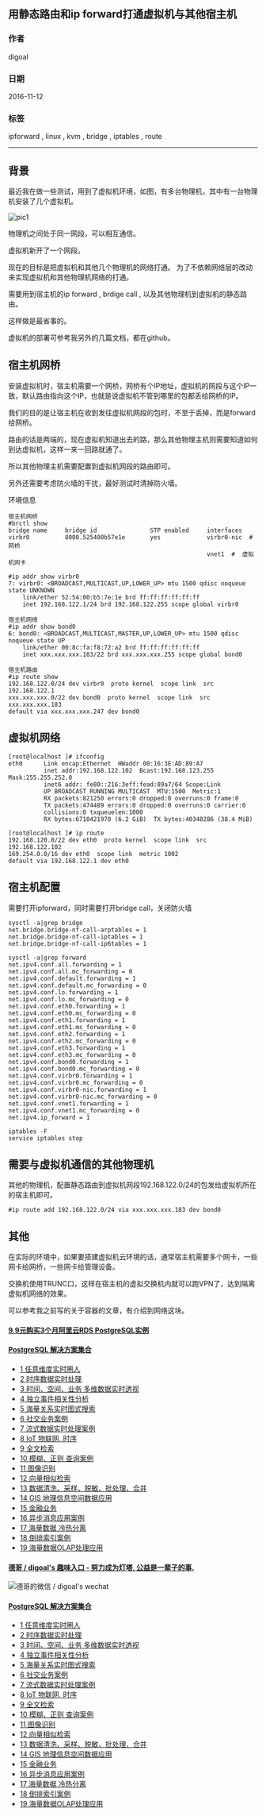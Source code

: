 ## 用静态路由和ip forward打通虚拟机与其他宿主机
                                              
### 作者                                             
digoal                                              
                                              
### 日期                                             
2016-11-12                                                     
                                              
### 标签                                            
ipforward , linux , kvm , bridge , iptables , route                                                                                
                                              
----                                            
                                              
## 背景   
最近我在做一些测试，用到了虚拟机环境，如图，有多台物理机，其中有一台物理机安装了几个虚拟机。  
  
![pic1](20161112_03_pic_001.png)  
  
物理机之间处于同一网段，可以相互通信。  
  
虚拟机新开了一个网段。  
  
现在的目标是把虚拟机和其他几个物理机的网络打通。  为了不依赖网络层的改动来实现虚拟机和其他物理机网络的打通。  
  
需要用到宿主机的ip forward , brdige call , 以及其他物理机到虚拟机的静态路由。  
  
这样做是最省事的。  
  
虚拟机的部署可参考我另外的几篇文档，都在github。  
  
## 宿主机网桥
安装虚拟机时，宿主机需要一个网桥，网桥有个IP地址，虚拟机的网段与这个IP一致，默认路由指向这个IP，也就是说虚拟机不管到哪里的包都丢给网桥的IP。  
  
我们的目的是让宿主机在收到发往虚拟机网段的包时，不至于丢掉，而是forward给网桥。  
  
路由的话是两端的，现在虚拟机知道出去的路，那么其他物理主机则需要知道如何到达虚拟机，这样一来一回路就通了。  
  
所以其他物理主机需要配置到虚拟机网段的路由即可。  
  
另外还需要考虑防火墙的干扰，最好测试时清掉防火墙。  
  
环境信息  
  
```
宿主机网桥
#brctl show
bridge name     bridge id               STP enabled     interfaces
virbr0          8000.525400b57e1e       yes             virbr0-nic  # 网桥
                                                        vnet1  #  虚拟机网卡  

#ip addr show virbr0
7: virbr0: <BROADCAST,MULTICAST,UP,LOWER_UP> mtu 1500 qdisc noqueue state UNKNOWN 
    link/ether 52:54:00:b5:7e:1e brd ff:ff:ff:ff:ff:ff
    inet 192.168.122.1/24 brd 192.168.122.255 scope global virbr0

宿主机网络
#ip addr show bond0
6: bond0: <BROADCAST,MULTICAST,MASTER,UP,LOWER_UP> mtu 1500 qdisc noqueue state UP 
    link/ether 00:8c:fa:f8:72:a2 brd ff:ff:ff:ff:ff:ff
    inet xxx.xxx.xxx.183/22 brd xxx.xxx.xxx.255 scope global bond0

宿主机路由
#ip route show
192.168.122.0/24 dev virbr0  proto kernel  scope link  src 192.168.122.1 
xxx.xxx.xxx.0/22 dev bond0  proto kernel  scope link  src xxx.xxx.xxx.183 
default via xxx.xxx.xxx.247 dev bond0 
```
  
## 虚拟机网络
```
[root@localhost ]# ifconfig
eth0      Link encap:Ethernet  HWaddr 00:16:3E:AD:89:A7  
          inet addr:192.168.122.102  Bcast:192.168.123.255  Mask:255.255.252.0
          inet6 addr: fe80::216:3eff:fead:89a7/64 Scope:Link
          UP BROADCAST RUNNING MULTICAST  MTU:1500  Metric:1
          RX packets:821250 errors:0 dropped:0 overruns:0 frame:0
          TX packets:474489 errors:0 dropped:0 overruns:0 carrier:0
          collisions:0 txqueuelen:1000 
          RX bytes:6710421970 (6.2 GiB)  TX bytes:40348286 (38.4 MiB)

[root@localhost ]# ip route
192.168.120.0/22 dev eth0  proto kernel  scope link  src 192.168.122.102 
169.254.0.0/16 dev eth0  scope link  metric 1002 
default via 192.168.122.1 dev eth0 
```
  
## 宿主机配置
需要打开ipforward，同时需要打开bridge call，关闭防火墙  
  
```
sysctl -a|grep bridge
net.bridge.bridge-nf-call-arptables = 1
net.bridge.bridge-nf-call-iptables = 1
net.bridge.bridge-nf-call-ip6tables = 1

sysctl -a|grep forward
net.ipv4.conf.all.forwarding = 1
net.ipv4.conf.all.mc_forwarding = 0
net.ipv4.conf.default.forwarding = 1
net.ipv4.conf.default.mc_forwarding = 0
net.ipv4.conf.lo.forwarding = 1
net.ipv4.conf.lo.mc_forwarding = 0
net.ipv4.conf.eth0.forwarding = 1
net.ipv4.conf.eth0.mc_forwarding = 0
net.ipv4.conf.eth1.forwarding = 1
net.ipv4.conf.eth1.mc_forwarding = 0
net.ipv4.conf.eth2.forwarding = 1
net.ipv4.conf.eth2.mc_forwarding = 0
net.ipv4.conf.eth3.forwarding = 1
net.ipv4.conf.eth3.mc_forwarding = 0
net.ipv4.conf.bond0.forwarding = 1
net.ipv4.conf.bond0.mc_forwarding = 0
net.ipv4.conf.virbr0.forwarding = 1
net.ipv4.conf.virbr0.mc_forwarding = 0
net.ipv4.conf.virbr0-nic.forwarding = 1
net.ipv4.conf.virbr0-nic.mc_forwarding = 0
net.ipv4.conf.vnet1.forwarding = 1
net.ipv4.conf.vnet1.mc_forwarding = 0
net.ipv4.ip_forward = 1

iptables -F
service iptables stop
```
  
## 需要与虚拟机通信的其他物理机
其他的物理机，配置静态路由到虚拟机网段192.168.122.0/24的包发给虚拟机所在的宿主机即可。  
  
```
#ip route add 192.168.122.0/24 via xxx.xxx.xxx.183 dev bond0
```
  
## 其他
在实际的环境中，如果要搭建虚拟机云环境的话，通常宿主机需要多个网卡，一些网卡给网桥，一些网卡给管理设备。  
  
交换机使用TRUNC口，这样在宿主机的虚拟交换机内就可以跑VPN了，达到隔离虚拟机网络的效果。  
  
可以参考我之前写的关于容器的文章，有介绍到网络这块。  
                         
                                      
  
  
  
  
  
  
  
  
  
  
  
  
  
  
  
  
  
  
  
  
  
  
  
  
  
  
  
  
  
  
  
  
  
  
  
  
  
  
  
  
  
  
  
  
  
#### [9.9元购买3个月阿里云RDS PostgreSQL实例](https://www.aliyun.com/database/postgresqlactivity "57258f76c37864c6e6d23383d05714ea")
  
  
#### [PostgreSQL 解决方案集合](https://yq.aliyun.com/topic/118 "40cff096e9ed7122c512b35d8561d9c8")
- [1 任意维度实时圈人](https://yq.aliyun.com/topic/118 "40cff096e9ed7122c512b35d8561d9c8")
- [2 时序数据实时处理](https://yq.aliyun.com/topic/118 "40cff096e9ed7122c512b35d8561d9c8")
- [3 时间、空间、业务 多维数据实时透视](https://yq.aliyun.com/topic/118 "40cff096e9ed7122c512b35d8561d9c8")
- [4 独立事件相关性分析](https://yq.aliyun.com/topic/118 "40cff096e9ed7122c512b35d8561d9c8")
- [5 海量关系实时图式搜索](https://yq.aliyun.com/topic/118 "40cff096e9ed7122c512b35d8561d9c8")
- [6 社交业务案例](https://yq.aliyun.com/topic/118 "40cff096e9ed7122c512b35d8561d9c8")
- [7 流式数据实时处理案例](https://yq.aliyun.com/topic/118 "40cff096e9ed7122c512b35d8561d9c8")
- [8 IoT 物联网, 时序](https://yq.aliyun.com/topic/118 "40cff096e9ed7122c512b35d8561d9c8")
- [9 全文检索](https://yq.aliyun.com/topic/118 "40cff096e9ed7122c512b35d8561d9c8")
- [10 模糊、正则 查询案例](https://yq.aliyun.com/topic/118 "40cff096e9ed7122c512b35d8561d9c8")
- [11 图像识别](https://yq.aliyun.com/topic/118 "40cff096e9ed7122c512b35d8561d9c8")
- [12 向量相似检索](https://yq.aliyun.com/topic/118 "40cff096e9ed7122c512b35d8561d9c8")
- [13 数据清洗、采样、脱敏、批处理、合并](https://yq.aliyun.com/topic/118 "40cff096e9ed7122c512b35d8561d9c8")
- [14 GIS 地理信息空间数据应用](https://yq.aliyun.com/topic/118 "40cff096e9ed7122c512b35d8561d9c8")
- [15 金融业务](https://yq.aliyun.com/topic/118 "40cff096e9ed7122c512b35d8561d9c8")
- [16 异步消息应用案例](https://yq.aliyun.com/topic/118 "40cff096e9ed7122c512b35d8561d9c8")
- [17 海量数据 冷热分离](https://yq.aliyun.com/topic/118 "40cff096e9ed7122c512b35d8561d9c8")
- [18 倒排索引案例](https://yq.aliyun.com/topic/118 "40cff096e9ed7122c512b35d8561d9c8")
- [19 海量数据OLAP处理应用](https://yq.aliyun.com/topic/118 "40cff096e9ed7122c512b35d8561d9c8")
  
  
#### [德哥 / digoal's 趣味入口 - 努力成为灯塔, 公益是一辈子的事.](https://github.com/digoal/blog/blob/master/README.md "22709685feb7cab07d30f30387f0a9ae")
  
  
![德哥的微信 / digoal's wechat](../pic/digoal_weixin.jpg "f7ad92eeba24523fd47a6e1a0e691b59")
  
  
#### [PostgreSQL 解决方案集合](https://yq.aliyun.com/topic/118 "40cff096e9ed7122c512b35d8561d9c8")
- [1 任意维度实时圈人](https://yq.aliyun.com/topic/118 "40cff096e9ed7122c512b35d8561d9c8")
- [2 时序数据实时处理](https://yq.aliyun.com/topic/118 "40cff096e9ed7122c512b35d8561d9c8")
- [3 时间、空间、业务 多维数据实时透视](https://yq.aliyun.com/topic/118 "40cff096e9ed7122c512b35d8561d9c8")
- [4 独立事件相关性分析](https://yq.aliyun.com/topic/118 "40cff096e9ed7122c512b35d8561d9c8")
- [5 海量关系实时图式搜索](https://yq.aliyun.com/topic/118 "40cff096e9ed7122c512b35d8561d9c8")
- [6 社交业务案例](https://yq.aliyun.com/topic/118 "40cff096e9ed7122c512b35d8561d9c8")
- [7 流式数据实时处理案例](https://yq.aliyun.com/topic/118 "40cff096e9ed7122c512b35d8561d9c8")
- [8 IoT 物联网, 时序](https://yq.aliyun.com/topic/118 "40cff096e9ed7122c512b35d8561d9c8")
- [9 全文检索](https://yq.aliyun.com/topic/118 "40cff096e9ed7122c512b35d8561d9c8")
- [10 模糊、正则 查询案例](https://yq.aliyun.com/topic/118 "40cff096e9ed7122c512b35d8561d9c8")
- [11 图像识别](https://yq.aliyun.com/topic/118 "40cff096e9ed7122c512b35d8561d9c8")
- [12 向量相似检索](https://yq.aliyun.com/topic/118 "40cff096e9ed7122c512b35d8561d9c8")
- [13 数据清洗、采样、脱敏、批处理、合并](https://yq.aliyun.com/topic/118 "40cff096e9ed7122c512b35d8561d9c8")
- [14 GIS 地理信息空间数据应用](https://yq.aliyun.com/topic/118 "40cff096e9ed7122c512b35d8561d9c8")
- [15 金融业务](https://yq.aliyun.com/topic/118 "40cff096e9ed7122c512b35d8561d9c8")
- [16 异步消息应用案例](https://yq.aliyun.com/topic/118 "40cff096e9ed7122c512b35d8561d9c8")
- [17 海量数据 冷热分离](https://yq.aliyun.com/topic/118 "40cff096e9ed7122c512b35d8561d9c8")
- [18 倒排索引案例](https://yq.aliyun.com/topic/118 "40cff096e9ed7122c512b35d8561d9c8")
- [19 海量数据OLAP处理应用](https://yq.aliyun.com/topic/118 "40cff096e9ed7122c512b35d8561d9c8")
  
